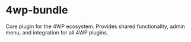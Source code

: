 # 4wp-bundle
Core plugin for the 4WP ecosystem. Provides shared functionality, admin menu, and integration for all 4WP plugins.
